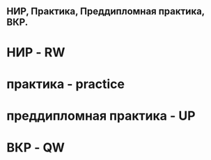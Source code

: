## НИР, Практика, Преддипломная практика, ВКР.

# НИР - RW
# практика - practice
# преддипломная практика - UP
# ВКР - QW
